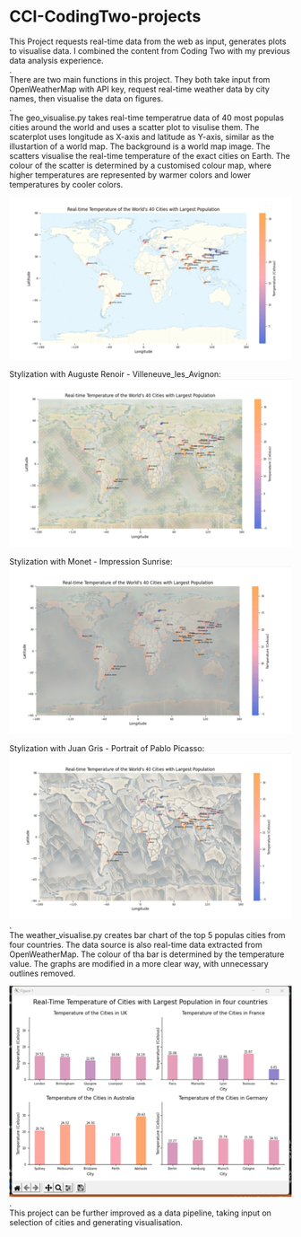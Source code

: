 # CCI-CodingTwo-projects
This Project requests real-time data from the web as input, generates plots to visualise data. I combined the content from Coding Two with my previous data analysis experience.  
.  
There are two main functions in this project. They both take input from OpenWeatherMap with API key, request real-time weather data by city names, then visualise the data on figures.  
.  
The geo_visualise.py takes real-time temperatrue data of 40 most populas cities around the world and uses a scatter plot to visulise them. The scaterplot uses longitude as X-axis and latitude as Y-axis, similar as the illustartion of a world map. The background is a world map image. The scatters visualise the real-time temperature of the exact cities on Earth. The colour of the scatter is determined by a customised colour map, where higher temperatures are represented by warmer colors and lower temperatures by cooler colors.  

![Image text](https://github.com/RebeccaSY/CCI-CodingTwo-projects/blob/main/images/output1.png)  

Stylization with Auguste Renoir - Villeneuve_les_Avignon:  
![Image text](https://github.com/RebeccaSY/CCI-CodingTwo-projects/blob/main/images/output1b.png)  

Stylization with Monet - Impression Sunrise:  
![Image text](https://github.com/RebeccaSY/CCI-CodingTwo-projects/blob/main/images/output1c.png)  

Stylization with Juan Gris - Portrait of Pablo Picasso:  
![Image text](https://github.com/RebeccaSY/CCI-CodingTwo-projects/blob/main/images/output1d.png)  
.  
The weather_visualise.py creates bar chart of the top 5 populas cities from four countries. The data source is also real-time data extracted from OpenWeatherMap. The colour of tha bar is determined by the temperature value. The graphs are modified in a more clear way, with unnecessary outlines removed.  

![Image text](https://github.com/RebeccaSY/CCI-CodingTwo-projects/blob/main/images/output2.png)  
.  
This project can be further improved as a data pipeline, taking input on selection of cities and generating visualisation. 
